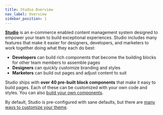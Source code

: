 ```yaml
---
title: Studio Overview
nav_label: Overview
sidebar_position: 1
---
```


[**Studio**](https://www.elasticpath.com/products/studio) is an e-commerce enabled content management system designed to empower your team to build exceptional experiences. Studio includes many features that make it easier for designers, developers, and marketers to work together doing what they each do best:

* **Developers** can build rich components that become the building blocks for other team members to assemble pages
* **Designers** can quickly customize branding and styles
* **Marketers** can build out pages and adjust content to suit

Studio ships with **over 40 pre-built block components** that make it easy to build pages. Each of these can be customized with your own code and styles. You can also [build your own components](/docs/studio/developers/components/section).

By default, Studio is pre-configured with sane defaults, but there are [many ways to customize your theme](/docs/studio/developers/custom-themes).
